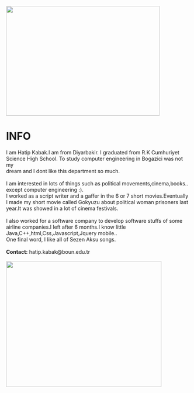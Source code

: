 <img src='http://s2.postimg.org/kjt7vw0s9/Copy_of_61576_10200843248986128_962716526_n.jpg' align='center' height='300' width='420'>

<h1>INFO</h1>
I am Hatip Kabak.I am from Diyarbakir. I graduated from R.K Cumhuriyet<br>
Science High School. To study computer engineering in Bogazici was not my<br>
dream and I dont like this department so much.<br>
<br>
I am interested in lots of things such as political movements,cinema,books.. except computer engineering :).<br>
I worked as a script writer and a gaffer in the 6 or 7 short movies.Eventually I made my short movie called Gokyuzu about political woman prisoners last year.It was showed in a lot of cinema festivals.<br>
<br>
I also worked for a software company to develop software stuffs of some airline companies.I left after 6 months.I know little Java,C++,html,Css,Javascript,Jquery mobile..<br>
One final word, I like all of Sezen Aksu songs.<br>
<br>
<b>Contact:</b> hatip.kabak@boun.edu.tr<br>
<br>
<a href='http://www.youtube.com/watch?feature=player_embedded&v=WuTsbwIvmvE' target='_blank'><img src='http://img.youtube.com/vi/WuTsbwIvmvE/0.jpg' width='425' height=344 /></a><br>

